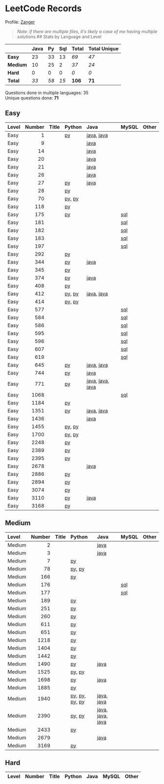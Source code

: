 # LeetCode Records

Profile: [Zanger](https://leetcode.com/u/Zanger/)

> *Note: if there are multiple files, it's likely a case of me having multiple solutions.*## Stats by Language and Level

|            | **Java**   | **Py**   | **Sql**   | **Total**   | **Total Unique**   |
|:-----------|:-----------|:---------|:----------|:------------|:-------------------|
| **Easy**   | 23         | 33       | 13        | *69*        | *47*               |
| **Medium** | 10         | 25       | 2         | *37*        | *24*               |
| **Hard**   | 0          | 0        | 0         | *0*         | *0*                |
| **Total**  | *33*       | *58*     | *15*      | **106**     | **71**             |

Questions done in multiple languages:	35
<br>
Unique questions done:		**71**


## Easy
| Level   |   Number | Title   | Python                                                                             | Java                                                                                                                                    | MySQL                             | Other   |
|:--------|---------:|:--------|:-----------------------------------------------------------------------------------|:----------------------------------------------------------------------------------------------------------------------------------------|:----------------------------------|:--------|
| Easy    |        1 |         | [py](<my-submissions/e1.py>)                                                       | [java](<my-submissions/e1 - brute force.java>), [java](<my-submissions/e1.java>)                                                        |                                   |         |
| Easy    |        9 |         |                                                                                    | [java](<my-submissions/e9.java>)                                                                                                        |                                   |         |
| Easy    |       14 |         |                                                                                    | [java](<my-submissions/e14.java>)                                                                                                       |                                   |         |
| Easy    |       20 |         |                                                                                    | [java](<my-submissions/e20.java>)                                                                                                       |                                   |         |
| Easy    |       21 |         |                                                                                    | [java](<my-submissions/e21.java>)                                                                                                       |                                   |         |
| Easy    |       26 |         |                                                                                    | [java](<my-submissions/e26.java>)                                                                                                       |                                   |         |
| Easy    |       27 |         | [py](<my-submissions/e27.py>)                                                      | [java](<my-submissions/e27.java>)                                                                                                       |                                   |         |
| Easy    |       28 |         | [py](<my-submissions/e28.py>)                                                      |                                                                                                                                         |                                   |         |
| Easy    |       70 |         | [py](<my-submissions/e70 - bottomup.py>), [py](<my-submissions/e70 - topdown.py>)  |                                                                                                                                         |                                   |         |
| Easy    |      118 |         | [py](<my-submissions/e118.py>)                                                     |                                                                                                                                         |                                   |         |
| Easy    |      175 |         | [py](<my-submissions/e175.py>)                                                     |                                                                                                                                         | [sql](<my-submissions/e175.sql>)  |         |
| Easy    |      181 |         |                                                                                    |                                                                                                                                         | [sql](<my-submissions/e181.sql>)  |         |
| Easy    |      182 |         |                                                                                    |                                                                                                                                         | [sql](<my-submissions/e182.sql>)  |         |
| Easy    |      183 |         |                                                                                    |                                                                                                                                         | [sql](<my-submissions/e183.sql>)  |         |
| Easy    |      197 |         |                                                                                    |                                                                                                                                         | [sql](<my-submissions/e197.sql>)  |         |
| Easy    |      292 |         | [py](<my-submissions/e292.py>)                                                     |                                                                                                                                         |                                   |         |
| Easy    |      344 |         | [py](<my-submissions/e344.py>)                                                     | [java](<my-submissions/e344.java>)                                                                                                      |                                   |         |
| Easy    |      345 |         | [py](<my-submissions/e345.py>)                                                     |                                                                                                                                         |                                   |         |
| Easy    |      374 |         | [py](<my-submissions/e374.py>)                                                     | [java](<my-submissions/e374.java>)                                                                                                      |                                   |         |
| Easy    |      408 |         | [py](<my-submissions/e408.py>)                                                     |                                                                                                                                         |                                   |         |
| Easy    |      412 |         | [py](<my-submissions/e412 oneliner.py>), [py](<my-submissions/e412.py>)            | [java](<my-submissions/e412 hashmaps.java>), [java](<my-submissions/e412.java>)                                                         |                                   |         |
| Easy    |      414 |         | [py](<my-submissions/e414 - sorting.py>), [py](<my-submissions/e414.py>)           |                                                                                                                                         |                                   |         |
| Easy    |      577 |         |                                                                                    |                                                                                                                                         | [sql](<my-submissions/e577.sql>)  |         |
| Easy    |      584 |         |                                                                                    |                                                                                                                                         | [sql](<my-submissions/e584.sql>)  |         |
| Easy    |      586 |         |                                                                                    |                                                                                                                                         | [sql](<my-submissions/e586.sql>)  |         |
| Easy    |      595 |         |                                                                                    |                                                                                                                                         | [sql](<my-submissions/e595.sql>)  |         |
| Easy    |      596 |         |                                                                                    |                                                                                                                                         | [sql](<my-submissions/e596.sql>)  |         |
| Easy    |      607 |         |                                                                                    |                                                                                                                                         | [sql](<my-submissions/e607.sql>)  |         |
| Easy    |      619 |         |                                                                                    |                                                                                                                                         | [sql](<my-submissions/e619.sql>)  |         |
| Easy    |      645 |         | [py](<my-submissions/e645.py>)                                                     | [java](<my-submissions/e645 v1 moderate runtime.java>), [java](<my-submissions/e645 v2 even slower.java>)                               |                                   |         |
| Easy    |      744 |         | [py](<my-submissions/e744.py>)                                                     | [java](<my-submissions/e744.java>)                                                                                                      |                                   |         |
| Easy    |      771 |         | [py](<my-submissions/e771.py>)                                                     | [java](<my-submissions/e771 v1.java>), [java](<my-submissions/e771 v2 HashMap.java>), [java](<my-submissions/e771 v3 brute force.java>) |                                   |         |
| Easy    |     1068 |         |                                                                                    |                                                                                                                                         | [sql](<my-submissions/e1068.sql>) |         |
| Easy    |     1184 |         | [py](<my-submissions/e1184.py>)                                                    |                                                                                                                                         |                                   |         |
| Easy    |     1351 |         | [py](<my-submissions/e1351.py>)                                                    | [java](<my-submissions/e1351 v1 inefficient.java>), [java](<my-submissions/e1351 v2 optimized.java>)                                    |                                   |         |
| Easy    |     1436 |         |                                                                                    | [java](<my-submissions/e1436.java>)                                                                                                     |                                   |         |
| Easy    |     1455 |         | [py](<my-submissions/e1455 v2 less efficient.py>), [py](<my-submissions/e1455.py>) |                                                                                                                                         |                                   |         |
| Easy    |     1700 |         | [py](<my-submissions/e1700 v1.py>), [py](<my-submissions/e1700 v2.py>)             |                                                                                                                                         |                                   |         |
| Easy    |     2248 |         | [py](<my-submissions/e2248.py>)                                                    |                                                                                                                                         |                                   |         |
| Easy    |     2389 |         | [py](<my-submissions/e2389.py>)                                                    |                                                                                                                                         |                                   |         |
| Easy    |     2395 |         | [py](<my-submissions/e2395.py>)                                                    |                                                                                                                                         |                                   |         |
| Easy    |     2678 |         |                                                                                    | [java](<my-submissions/e2678.java>)                                                                                                     |                                   |         |
| Easy    |     2886 |         | [py](<my-submissions/e2886.py>)                                                    |                                                                                                                                         |                                   |         |
| Easy    |     2894 |         | [py](<my-submissions/e2894.py>)                                                    |                                                                                                                                         |                                   |         |
| Easy    |     3074 |         | [py](<my-submissions/e3074.py>)                                                    |                                                                                                                                         |                                   |         |
| Easy    |     3110 |         | [py](<my-submissions/e3110.py>)                                                    | [java](<my-submissions/e3110.java>)                                                                                                     |                                   |         |
| Easy    |     3168 |         | [py](<my-submissions/e3168 Weekly Contest 400.py>)                                 |                                                                                                                                         |                                   |         |

## Medium
| Level   |   Number | Title   | Python                                                                                                                                                                                                   | Java                                                                                                                                                  | MySQL                            | Other   |
|:--------|---------:|:--------|:---------------------------------------------------------------------------------------------------------------------------------------------------------------------------------------------------------|:------------------------------------------------------------------------------------------------------------------------------------------------------|:---------------------------------|:--------|
| Medium  |        2 |         |                                                                                                                                                                                                          | [java](<my-submissions/m2.java>)                                                                                                                      |                                  |         |
| Medium  |        3 |         |                                                                                                                                                                                                          | [java](<my-submissions/m3.java>)                                                                                                                      |                                  |         |
| Medium  |        7 |         | [py](<my-submissions/m7.py>)                                                                                                                                                                             |                                                                                                                                                       |                                  |         |
| Medium  |       78 |         | [py](<my-submissions/m78 Minimized Extra Space.py>), [py](<my-submissions/m78.py>)                                                                                                                       |                                                                                                                                                       |                                  |         |
| Medium  |      166 |         | [py](<my-submissions/m166.py>)                                                                                                                                                                           |                                                                                                                                                       |                                  |         |
| Medium  |      176 |         |                                                                                                                                                                                                          |                                                                                                                                                       | [sql](<my-submissions/m176.sql>) |         |
| Medium  |      177 |         |                                                                                                                                                                                                          |                                                                                                                                                       | [sql](<my-submissions/m177.sql>) |         |
| Medium  |      189 |         | [py](<my-submissions/m189.py>)                                                                                                                                                                           |                                                                                                                                                       |                                  |         |
| Medium  |      251 |         | [py](<my-submissions/m251.py>)                                                                                                                                                                           |                                                                                                                                                       |                                  |         |
| Medium  |      260 |         | [py](<my-submissions/m260.py>)                                                                                                                                                                           |                                                                                                                                                       |                                  |         |
| Medium  |      611 |         | [py](<my-submissions/m611.py>)                                                                                                                                                                           |                                                                                                                                                       |                                  |         |
| Medium  |      651 |         | [py](<my-submissions/m651.py>)                                                                                                                                                                           |                                                                                                                                                       |                                  |         |
| Medium  |     1218 |         | [py](<my-submissions/m1218.py>)                                                                                                                                                                          |                                                                                                                                                       |                                  |         |
| Medium  |     1404 |         | [py](<my-submissions/m1404.py>)                                                                                                                                                                          |                                                                                                                                                       |                                  |         |
| Medium  |     1442 |         | [py](<my-submissions/m1442.py>)                                                                                                                                                                          |                                                                                                                                                       |                                  |         |
| Medium  |     1490 |         | [py](<my-submissions/m1490.py>)                                                                                                                                                                          | [java](<my-submissions/m1490.java>)                                                                                                                   |                                  |         |
| Medium  |     1525 |         | [py](<my-submissions/m1525 v1.py>), [py](<my-submissions/m1525 v2.py>)                                                                                                                                   |                                                                                                                                                       |                                  |         |
| Medium  |     1698 |         | [py](<my-submissions/m1698 v1.py>)                                                                                                                                                                       | [java](<my-submissions/m1698 v1.java>)                                                                                                                |                                  |         |
| Medium  |     1885 |         | [py](<my-submissions/m1885.py>)                                                                                                                                                                          |                                                                                                                                                       |                                  |         |
| Medium  |     1940 |         | [py](<my-submissions/m1940 Iterative Removed TryExcept.py>), [py](<my-submissions/m1940 Iterative TryExcept.py>), [py](<my-submissions/m1940 counter.py>), [py](<my-submissions/m1940 subset method.py>) | [java](<my-submissions/m1940 Iterative.java>), [java](<my-submissions/m1940 counter.java>)                                                            |                                  |         |
| Medium  |     2390 |         | [py](<my-submissions/m2390 v1.py>), [py](<my-submissions/m2390 v2.py>)                                                                                                                                   | [java](<my-submissions/m2390 v1 Stack.java>), [java](<my-submissions/m2390 v2 Deque.java>), [java](<my-submissions/m2390 v3 just StringBuilder.java>) |                                  |         |
| Medium  |     2433 |         | [py](<my-submissions/m2433.py>)                                                                                                                                                                          |                                                                                                                                                       |                                  |         |
| Medium  |     2679 |         |                                                                                                                                                                                                          | [java](<my-submissions/m2679.java>)                                                                                                                   |                                  |         |
| Medium  |     3169 |         | [py](<my-submissions/m3169 Weekly Contest 400.py>)                                                                                                                                                       |                                                                                                                                                       |                                  |         |

## Hard
| Level   | Number   | Title   | Python   | Java   | MySQL   | Other   |
|---------|----------|---------|----------|--------|---------|---------|